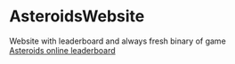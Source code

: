 # AsteroidsWebsite
  Website with leaderboard and always fresh binary of game  
  [Asteroids online leaderboard](https://nasiadka.pl/asteroids/)  
